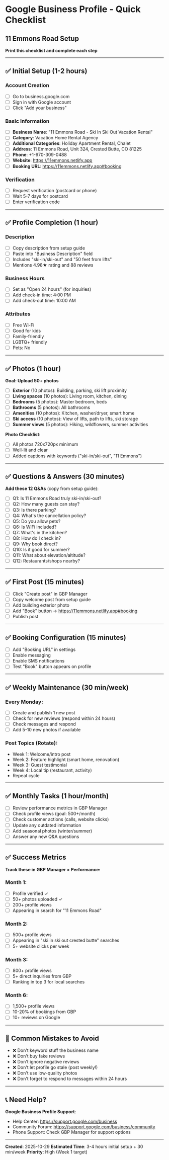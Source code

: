 # Google Business Profile - Quick Checklist
## 11 Emmons Road Setup

**Print this checklist and complete each step**

---

## ✅ Initial Setup (1-2 hours)

### Account Creation
- [ ] Go to business.google.com
- [ ] Sign in with Google account
- [ ] Click "Add your business"

### Basic Information
- [ ] **Business Name**: "11 Emmons Road - Ski In Ski Out Vacation Rental"
- [ ] **Category**: Vacation Home Rental Agency
- [ ] **Additional Categories**: Holiday Apartment Rental, Chalet
- [ ] **Address**: 11 Emmons Road, Unit 324, Crested Butte, CO 81225
- [ ] **Phone**: +1-970-309-0488
- [ ] **Website**: https://11emmons.netlify.app
- [ ] **Booking URL**: https://11emmons.netlify.app#booking

### Verification
- [ ] Request verification (postcard or phone)
- [ ] Wait 5-7 days for postcard
- [ ] Enter verification code

---

## ✅ Profile Completion (1 hour)

### Description
- [ ] Copy description from setup guide
- [ ] Paste into "Business Description" field
- [ ] Includes "ski-in/ski-out" and "50 feet from lifts"
- [ ] Mentions 4.98★ rating and 88 reviews

### Business Hours
- [ ] Set as "Open 24 hours" (for inquiries)
- [ ] Add check-in time: 4:00 PM
- [ ] Add check-out time: 10:00 AM

### Attributes
- [ ] Free Wi-Fi
- [ ] Good for kids
- [ ] Family-friendly
- [ ] LGBTQ+ friendly
- [ ] Pets: No

---

## ✅ Photos (1 hour)

**Goal: Upload 50+ photos**

- [ ] **Exterior** (10 photos): Building, parking, ski lift proximity
- [ ] **Living spaces** (10 photos): Living room, kitchen, dining
- [ ] **Bedrooms** (5 photos): Master bedroom, beds
- [ ] **Bathrooms** (5 photos): All bathrooms
- [ ] **Amenities** (10 photos): Kitchen, washer/dryer, smart home
- [ ] **Ski access** (10 photos): View of lifts, path to lifts, ski storage
- [ ] **Summer views** (5 photos): Hiking, wildflowers, summer activities

**Photo Checklist**:
- [ ] All photos 720x720px minimum
- [ ] Well-lit and clear
- [ ] Added captions with keywords ("ski-in/ski-out", "11 Emmons")

---

## ✅ Questions & Answers (30 minutes)

**Add these 12 Q&As** (copy from setup guide):

- [ ] Q1: Is 11 Emmons Road truly ski-in/ski-out?
- [ ] Q2: How many guests can stay?
- [ ] Q3: Is there parking?
- [ ] Q4: What's the cancellation policy?
- [ ] Q5: Do you allow pets?
- [ ] Q6: Is WiFi included?
- [ ] Q7: What's in the kitchen?
- [ ] Q8: How do I check in?
- [ ] Q9: Why book direct?
- [ ] Q10: Is it good for summer?
- [ ] Q11: What about elevation/altitude?
- [ ] Q12: Restaurants/shops nearby?

---

## ✅ First Post (15 minutes)

- [ ] Click "Create post" in GBP Manager
- [ ] Copy welcome post from setup guide
- [ ] Add building exterior photo
- [ ] Add "Book" button → https://11emmons.netlify.app#booking
- [ ] Publish post

---

## ✅ Booking Configuration (15 minutes)

- [ ] Add "Booking URL" in settings
- [ ] Enable messaging
- [ ] Enable SMS notifications
- [ ] Test "Book" button appears on profile

---

## ✅ Weekly Maintenance (30 min/week)

### Every Monday:
- [ ] Create and publish 1 new post
- [ ] Check for new reviews (respond within 24 hours)
- [ ] Check messages and respond
- [ ] Add 5-10 new photos if available

### Post Topics (Rotate):
- Week 1: Welcome/intro post
- Week 2: Feature highlight (smart home, renovation)
- Week 3: Guest testimonial
- Week 4: Local tip (restaurant, activity)
- Repeat cycle

---

## ✅ Monthly Tasks (1 hour/month)

- [ ] Review performance metrics in GBP Manager
- [ ] Check profile views (goal: 500+/month)
- [ ] Check customer actions (calls, website clicks)
- [ ] Update any outdated information
- [ ] Add seasonal photos (winter/summer)
- [ ] Answer any new Q&A questions

---

## ✅ Success Metrics

**Track these in GBP Manager > Performance:**

### Month 1:
- [ ] Profile verified ✓
- [ ] 50+ photos uploaded ✓
- [ ] 200+ profile views
- [ ] Appearing in search for "11 Emmons Road"

### Month 2:
- [ ] 500+ profile views
- [ ] Appearing in "ski in ski out crested butte" searches
- [ ] 5+ website clicks per week

### Month 3:
- [ ] 800+ profile views
- [ ] 5+ direct inquiries from GBP
- [ ] Ranking in top 3 for local searches

### Month 6:
- [ ] 1,500+ profile views
- [ ] 10-20% of bookings from GBP
- [ ] 10+ reviews on Google

---

## 🚨 Common Mistakes to Avoid

- ❌ Don't keyword stuff the business name
- ❌ Don't buy fake reviews
- ❌ Don't ignore negative reviews
- ❌ Don't let profile go stale (post weekly!)
- ❌ Don't use low-quality photos
- ❌ Don't forget to respond to messages within 24 hours

---

## 📞 Need Help?

**Google Business Profile Support**:
- Help Center: https://support.google.com/business
- Community Forum: https://support.google.com/business/community
- Phone Support: Check GBP Manager for support options

---

**Created**: 2025-10-29
**Estimated Time**: 3-4 hours initial setup + 30 min/week
**Priority**: High (Week 1 target)
